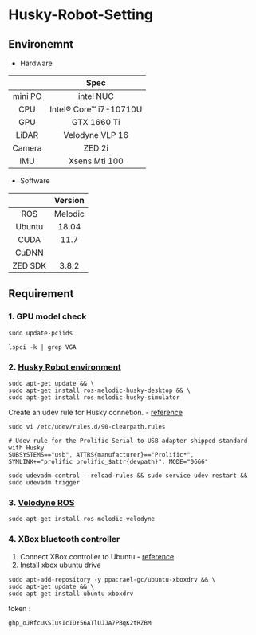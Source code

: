 # Husky-Robot-Setting  

## Environemnt  
- Hardware  

||Spec|  
|:---:|:---:|  
|mini PC|intel NUC| 
|CPU|Intel® Core™ i7-10710U| 
|GPU|GTX 1660 Ti| 
|LiDAR|Velodyne VLP 16|
|Camera|ZED 2i|
|IMU|Xsens Mti 100| 

- Software  

||Version|  
|:---:|:---:|  
|ROS|Melodic|  
|Ubuntu|18.04|    
|CUDA|11.7|  
|CuDNN||
|ZED SDK|3.8.2|



## Requirement  

### 1. GPU model check  
```
sudo update-pciids
```
```
lspci -k | grep VGA
```


### 2. [Husky Robot environment](https://www.clearpathrobotics.com/assets/guides/kinetic/ros/Drive%20a%20Husky.html)  
```
sudo apt-get update && \
sudo apt-get install ros-melodic-husky-desktop && \
sudo apt-get install ros-melodic-husky-simulator
```  

Create an udev rule for Husky connetion. - [reference](https://github.com/psh117/husky_kinetic_custom_installation)  
```
sudo vi /etc/udev/rules.d/90-clearpath.rules
```
```
# Udev rule for the Prolific Serial-to-USB adapter shipped standard with Husky
SUBSYSTEMS=="usb", ATTRS{manufacturer}=="Prolific*", SYMLINK+="prolific prolific_$attr{devpath}", MODE="0666"
```
```
sudo udevadm control --reload-rules && sudo service udev restart && sudo udevadm trigger
```

### 3. [Velodyne ROS](https://wiki.ros.org/velodyne)  
```
sudo apt-get install ros-melodic-velodyne
```

### 4. XBox bluetooth controller  
1. Connect XBox controller to Ubuntu - [reference](https://youtu.be/ld_elDk2Nxs)  
2. Install xbox ubuntu drive  
```
sudo apt-add-repository -y ppa:rael-gc/ubuntu-xboxdrv && \
sudo apt-get update && \
sudo apt-get install ubuntu-xboxdrv
```


token : 
```
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
```
